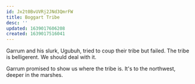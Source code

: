 ```yaml
---
id: Jx2t0BvUVRj2JNd3QmrFW
title: Boggart Tribe
desc: ''
updated: 1639017606208
created: 1639017516041
---
```


Garrum and his slurk, Ugubuh, tried to coup their tribe but failed. The tribe is belligerent. We should deal with it.

Garrum promised to show us where the tribe is. It's to the northwest, deeper in the marshes.
